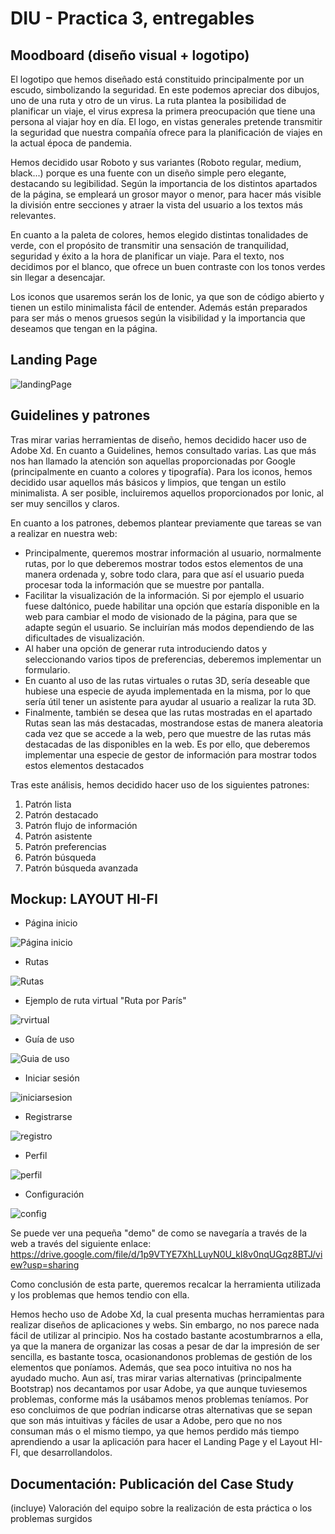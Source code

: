 # DIU - Practica 3, entregables

## Moodboard (diseño visual + logotipo)   
El logotipo que hemos diseñado está constituido principalmente por un escudo, simbolizando la seguridad. En este podemos apreciar dos dibujos, uno de una ruta y otro de un virus. La ruta plantea la posibilidad de planificar un viaje, el virus expresa la primera preocupación que tiene una persona al viajar hoy en día. El logo, en vistas generales pretende transmitir la seguridad que nuestra compañía ofrece para la planificación de viajes en la actual época de pandemia.

Hemos decidido usar Roboto y sus variantes (Roboto regular, medium, black...) porque es una fuente con un diseño simple pero elegante, destacando su legibilidad. Según la importancia de los distintos apartados de la página, se empleará un grosor mayor o menor, para hacer más visible la división entre secciones y atraer la vista del usuario a los textos más relevantes.

En cuanto a la paleta de colores, hemos elegido distintas tonalidades de verde, con el propósito de transmitir una sensación de tranquilidad, seguridad y éxito a la hora de planificar un viaje. Para el texto, nos decidimos por el blanco, que ofrece un buen contraste con los tonos verdes sin llegar a desencajar.

Los iconos que usaremos serán los de Ionic, ya que son de código abierto y tienen un estilo minimalista fácil de entender. Además están preparados para ser más o menos gruesos según la visibilidad y la importancia que deseamos que tengan en la página.

## Landing Page

![landingPage](landing-page.png)


## Guidelines y patrones

Tras mirar varias herramientas de diseño, hemos decidido hacer uso de Adobe Xd. En cuanto a Guidelines, hemos consultado varias. Las que más nos han llamado la atención son aquellas proporcionadas por Google (principalmente en cuanto a colores y tipografía). Para los iconos, hemos decidido usar aquellos más básicos y limpios, que tengan un estilo minimalista. A ser posible, incluiremos aquellos proporcionados por Ionic, al ser muy sencillos y claros.

En cuanto a los patrones, debemos plantear previamente que tareas se van a realizar en nuestra web:
* Principalmente, queremos mostrar información al usuario, normalmente rutas, por lo que deberemos mostrar todos estos elementos de una manera ordenada y, sobre todo clara, para que así el usuario pueda procesar toda la información que se muestre por pantalla.
* Facilitar la visualización de la información. Si por ejemplo el usuario fuese daltónico, puede habilitar una opción que estaría disponible en la web para cambiar el modo de visionado de la página, para que se adapte según el usuario. Se incluirían más modos dependiendo de las dificultades de visualización.
* Al haber una opción de generar ruta introduciendo datos y seleccionando varios tipos de preferencias, deberemos implementar un formulario.
* En cuanto al uso de las rutas virtuales o rutas 3D, sería deseable que hubiese una especie de ayuda implementada en la misma, por lo que sería útil tener un asistente para ayudar al usuario a realizar la ruta 3D.
* Finalmente, también se desea que las rutas mostradas en el apartado Rutas sean las más destacadas, mostrandose estas de manera aleatoria cada vez que se accede a la web, pero que muestre de las rutas más destacadas de las disponibles en la web. Es por ello, que deberemos implementar una especie de gestor de información para mostrar todos estos elementos destacados

Tras este análisis, hemos decidido hacer uso de los siguientes patrones:
1. Patrón lista
2. Patrón destacado
3. Patrón flujo de información
4. Patrón asistente
5. Patrón preferencias
6. Patrón búsqueda
7. Patrón búsqueda avanzada

## Mockup: LAYOUT HI-FI

* Página inicio

![Página inicio](pagInicio.png)

* Rutas

![Rutas](Rutas.png)

* Ejemplo de ruta virtual "Ruta por París"

![rvirtual](rutavirtual.png)

* Guía de uso

![Guia de uso](GuiaDeUso.png)

* Iniciar sesión

![iniciarsesion](iniciar_sesion.png)

* Registrarse

![registro](registrarse.png)

* Perfil

![perfil](perfil.png)

* Configuración

![config](configuracion.png)

Se puede ver una pequeña "demo" de como se navegaría a través de la web a través del siguiente enlace: https://drive.google.com/file/d/1p9VTYE7XhLLuyN0U_kI8v0nqUGqz8BTJ/view?usp=sharing

Como conclusión de esta parte, queremos recalcar la herramienta utilizada y los problemas que hemos tendio con ella.

Hemos hecho uso de Adobe Xd, la cual presenta muchas herramientas para realizar diseños de aplicaciones y webs. Sin embargo, no nos parece nada fácil de utilizar al principio. Nos ha costado bastante acostumbrarnos a ella, ya que la manera de organizar las cosas a pesar de dar la impresión de ser sencilla, es bastante tosca, ocasionandonos problemas de gestión de los elementos que poníamos. Además, que sea poco intuitiva no nos ha ayudado mucho. Aun así, tras mirar varias alternativas (principalmente Bootstrap) nos decantamos por usar Adobe, ya que aunque tuviesemos problemas, conforme más la usábamos menos problemas teníamos. Por eso concluimos de que podrían indicarse otras alternativas que se sepan que son más intuitivas y fáciles de usar a Adobe, pero que no nos consuman más o el mismo tiempo, ya que hemos perdido más tiempo aprendiendo a usar la aplicación para hacer el Landing Page y el Layout HI-FI, que desarrollandolos.

## Documentación: Publicación del Case Study


(incluye) Valoración del equipo sobre la realización de esta práctica o los problemas surgidos
 
